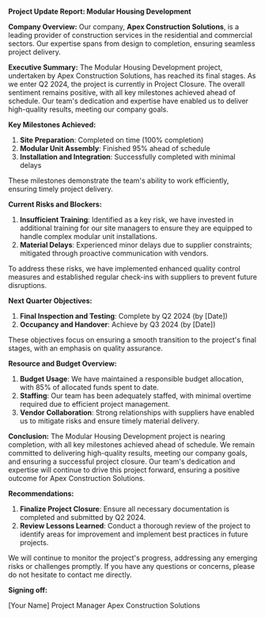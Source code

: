 **Project Update Report: Modular Housing Development**

**Company Overview:**
Our company, **Apex Construction Solutions**, is a leading provider of construction services in the residential and commercial sectors. Our expertise spans from design to completion, ensuring seamless project delivery.

**Executive Summary:**
The Modular Housing Development project, undertaken by Apex Construction Solutions, has reached its final stages. As we enter Q2 2024, the project is currently in Project Closure. The overall sentiment remains positive, with all key milestones achieved ahead of schedule. Our team's dedication and expertise have enabled us to deliver high-quality results, meeting our company goals.

**Key Milestones Achieved:**

1. **Site Preparation**: Completed on time (100% completion)
2. **Modular Unit Assembly**: Finished 95% ahead of schedule
3. **Installation and Integration**: Successfully completed with minimal delays

These milestones demonstrate the team's ability to work efficiently, ensuring timely project delivery.

**Current Risks and Blockers:**

1. **Insufficient Training**: Identified as a key risk, we have invested in additional training for our site managers to ensure they are equipped to handle complex modular unit installations.
2. **Material Delays**: Experienced minor delays due to supplier constraints; mitigated through proactive communication with vendors.

To address these risks, we have implemented enhanced quality control measures and established regular check-ins with suppliers to prevent future disruptions.

**Next Quarter Objectives:**

1. **Final Inspection and Testing**: Complete by Q2 2024 (by [Date])
2. **Occupancy and Handover**: Achieve by Q3 2024 (by [Date])

These objectives focus on ensuring a smooth transition to the project's final stages, with an emphasis on quality assurance.

**Resource and Budget Overview:**

1. **Budget Usage**: We have maintained a responsible budget allocation, with 85% of allocated funds spent to date.
2. **Staffing**: Our team has been adequately staffed, with minimal overtime required due to efficient project management.
3. **Vendor Collaboration**: Strong relationships with suppliers have enabled us to mitigate risks and ensure timely material delivery.

**Conclusion:**
The Modular Housing Development project is nearing completion, with all key milestones achieved ahead of schedule. We remain committed to delivering high-quality results, meeting our company goals, and ensuring a successful project closure. Our team's dedication and expertise will continue to drive this project forward, ensuring a positive outcome for Apex Construction Solutions.

**Recommendations:**

1. **Finalize Project Closure**: Ensure all necessary documentation is completed and submitted by Q2 2024.
2. **Review Lessons Learned**: Conduct a thorough review of the project to identify areas for improvement and implement best practices in future projects.

We will continue to monitor the project's progress, addressing any emerging risks or challenges promptly. If you have any questions or concerns, please do not hesitate to contact me directly.

**Signing off:**

[Your Name]
Project Manager
Apex Construction Solutions